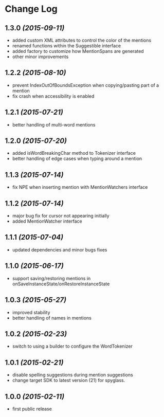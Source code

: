 Change Log
==========

1.3.0 *(2015-09-11)*
--------------------------
 * added custom XML attributes to control the color of the mentions
 * renamed functions within the Suggestible interface
 * added factory to customize how MentionSpans are generated
 * other minor improvements

1.2.2 *(2015-08-10)*
--------------------------
 * prevent IndexOutOfBoundsException when copying/pasting part of a mention
 * fix crash when accessibility is enabled

1.2.1 *(2015-07-21)*
--------------------------
 * better handling of multi-word mentions

1.2.0 *(2015-07-20)*
--------------------------
 * added isWordBreakingChar method to Tokenizer interface
 * better handling of edge cases when typing around a mention

1.1.3 *(2015-07-14)*
--------------------------
 * fix NPE when inserting mention with MentionWatchers interface

1.1.2 *(2015-07-14)*
--------------------------
 * major bug fix for cursor not appearing initially
 * added MentionWatcher interface

1.1.1 *(2015-07-04)*
--------------------------
 * updated dependencies and minor bugs fixes

1.1.0 *(2015-06-17)*
--------------------------
 * support saving/restoring mentions in onSaveInstanceState/onRestoreInstanceState

1.0.3 *(2015-05-27)*
--------------------------
 * improved stability
 * better handling of names in mentions

1.0.2 *(2015-02-23)*
--------------------------
 * switch to using a builder to configure the WordTokenizer

1.0.1 *(2015-02-21)*
--------------------------
 * disable spelling suggestions during mention suggestions
 * change target SDK to latest version (21) for spyglass.

1.0.0 *(2015-02-11)*
--------------------------
 * first public release
